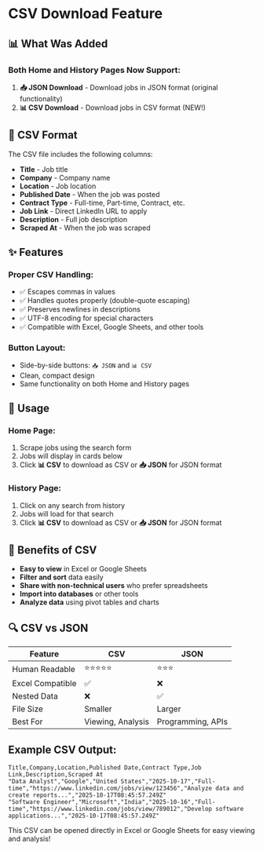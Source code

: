 # CSV Download Feature

## 📊 What Was Added

### Both Home and History Pages Now Support:

1. **📥 JSON Download** - Download jobs in JSON format (original functionality)
2. **📊 CSV Download** - Download jobs in CSV format (NEW!)

## 🔧 CSV Format

The CSV file includes the following columns:

- **Title** - Job title
- **Company** - Company name
- **Location** - Job location
- **Published Date** - When the job was posted
- **Contract Type** - Full-time, Part-time, Contract, etc.
- **Job Link** - Direct LinkedIn URL to apply
- **Description** - Full job description
- **Scraped At** - When the job was scraped

## ✨ Features

### Proper CSV Handling:

- ✅ Escapes commas in values
- ✅ Handles quotes properly (double-quote escaping)
- ✅ Preserves newlines in descriptions
- ✅ UTF-8 encoding for special characters
- ✅ Compatible with Excel, Google Sheets, and other tools

### Button Layout:

- Side-by-side buttons: `📥 JSON` and `📊 CSV`
- Clean, compact design
- Same functionality on both Home and History pages

## 📝 Usage

### Home Page:

1. Scrape jobs using the search form
2. Jobs will display in cards below
3. Click **📊 CSV** to download as CSV or **📥 JSON** for JSON format

### History Page:

1. Click on any search from history
2. Jobs will load for that search
3. Click **📊 CSV** to download as CSV or **📥 JSON** for JSON format

## 🎯 Benefits of CSV

- **Easy to view** in Excel or Google Sheets
- **Filter and sort** data easily
- **Share with non-technical users** who prefer spreadsheets
- **Import into databases** or other tools
- **Analyze data** using pivot tables and charts

## 🔍 CSV vs JSON

| Feature          | CSV               | JSON              |
| ---------------- | ----------------- | ----------------- |
| Human Readable   | ⭐⭐⭐⭐⭐        | ⭐⭐⭐            |
| Excel Compatible | ✅                | ❌                |
| Nested Data      | ❌                | ✅                |
| File Size        | Smaller           | Larger            |
| Best For         | Viewing, Analysis | Programming, APIs |

## Example CSV Output:

```csv
Title,Company,Location,Published Date,Contract Type,Job Link,Description,Scraped At
"Data Analyst","Google","United States","2025-10-17","Full-time","https://www.linkedin.com/jobs/view/123456","Analyze data and create reports...","2025-10-17T08:45:57.249Z"
"Software Engineer","Microsoft","India","2025-10-16","Full-time","https://www.linkedin.com/jobs/view/789012","Develop software applications...","2025-10-17T08:45:57.249Z"
```

This CSV can be opened directly in Excel or Google Sheets for easy viewing and analysis!
